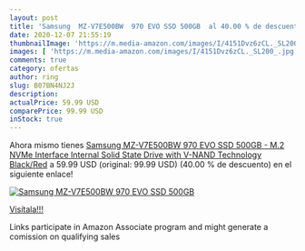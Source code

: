 ```yaml
---
layout: post
title: 'Samsung  MZ-V7E500BW  970 EVO SSD 500GB  al 40.00 % de descuento'
date: 2020-12-07 21:55:19
thumbnailImage: 'https://m.media-amazon.com/images/I/4151Dvz6zCL._SL200_.jpg'
images: [ 'https://m.media-amazon.com/images/I/4151Dvz6zCL._SL200_.jpg' ]
comments: true
category: ofertas
author: ring
slug: B07BN4NJ2J
description:
actualPrice: 59.99 USD
comparePrice: 99.99 USD
inStock: true
---
```


Ahora mismo tienes [Samsung  MZ-V7E500BW  970 EVO SSD 500GB - M.2 NVMe Interface Internal Solid State Drive with V-NAND Technology  Black/Red](https://www.amazon.com/dp/B07BN4NJ2J/?tag=tolees-20) a 59.99 USD (original: 99.99 USD) (40.00 %  de descuento) en el siguiente enlace!

[![Samsung  MZ-V7E500BW  970 EVO SSD 500GB ](https://m.media-amazon.com/images/I/4151Dvz6zCL._SL200_.jpg)](https://www.amazon.com/dp/B07BN4NJ2J/?tag=tolees-20)

[Visítala!!!](https://www.amazon.com/dp/B07BN4NJ2J/?tag=tolees-20)

Links participate in Amazon Associate program and might generate a comission on qualifying sales
